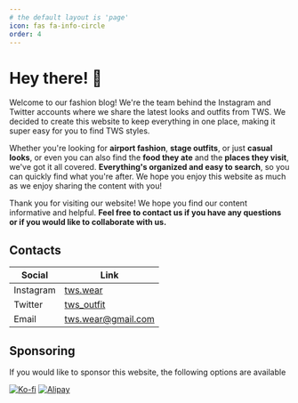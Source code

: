 ```yaml
---
# the default layout is 'page'
icon: fas fa-info-circle
order: 4
---
```


# Hey there! 👋

Welcome to our fashion blog! We're the team behind the Instagram and Twitter accounts where we share the latest looks and outfits from TWS. We decided to create this website to keep everything in one place, making it super easy for you to find TWS styles.

Whether you're looking for **airport fashion**, **stage outfits**, or just **casual looks**, or even you can also find the **food they ate** and the **places they visit**, we've got it all covered. **Everything's organized and easy to search**, so you can quickly find what you're after. We hope you enjoy this website as much as we enjoy sharing the content with you!

Thank you for visiting our website! We hope you find our content informative and helpful. **Feel free to contact us if you have any questions or if you would like to collaborate with us.**

## Contacts

| Social                                         | Link                                                                |
| ---------------------------------------------- | ------------------------------------------------------------------- |
| <i class="fa-brands fa-instagram"></i> Instagram | [tws.wear](https://www.instagram.com/tws.wear/)           |
| <i class="fa-brands fa-x-twitter"></i> Twitter | [tws_outfit](https://twitter.com/tws_outfit)                    |
| <i class="fa-solid fa-envelope"></i> Email | [tws.wear@gmail.com](mailto:tws.wear@gmail.com) |

## Sponsoring

If you would like to sponsor this website, the following options are available

[![Ko-fi](https://img.shields.io/badge/-Buy%20Me%20a%20Coffee-ff5f5f?logo=ko-fi&logoColor=white)](https://ko-fi.com/twsoutfit)
[![Alipay](https://img.shields.io/badge/-Tip%20Me%20on%20Alipay-blue?logo=alipay&logoColor=white)][donation]

[donation]: https://raw.githubusercontent.com/twsoutfit/twsoutfit.github.io/master/assets/img/alipay.jpg


